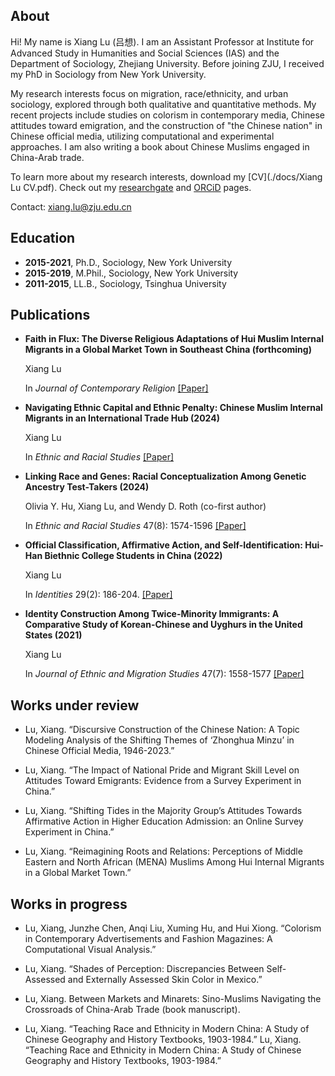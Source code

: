 ## About
Hi! My name is Xiang Lu (吕想). I am an Assistant Professor at Institute for Advanced Study in Humanities and Social Sciences (IAS) and the Department of Sociology, Zhejiang University. Before joining ZJU, I received my PhD in Sociology from New York University.

My research interests focus on migration, race/ethnicity, and urban sociology, explored through both qualitative and quantitative methods. My recent projects include studies on colorism in contemporary media, Chinese attitudes toward emigration, and the construction of "the Chinese nation" in Chinese official media, utilizing computational and experimental approaches. I am also writing a book about Chinese Muslims engaged in China-Arab trade.

To learn more about my research interests, download my [CV](./docs/Xiang Lu CV.pdf).
Check out my [researchgate](https://www.researchgate.net/profile/Xiang-Lu-35) and [ORCiD](https://orcid.org/0000-0003-4781-1997) pages.

Contact: xiang.lu@zju.edu.cn


## Education

- **2015-2021**, Ph.D., Sociology, New York University
- **2015-2019**, M.Phil., Sociology, New York University
- **2011-2015**, LL.B., Sociology, Tsinghua University

## Publications
  
- **Faith in Flux: The Diverse Religious Adaptations of Hui Muslim Internal Migrants in a Global Market Town in Southeast China (forthcoming)**

  Xiang Lu

  In *Journal of Contemporary Religion* [[Paper]](https://www.researchgate.net/publication/377209037_Faith_in_Flux_The_Diverse_Religious_Adaptations_of_Hui_Muslim_Internal_Migrants_in_a_Global_Market_Town_in_Southeast_China)

- **Navigating Ethnic Capital and Ethnic Penalty: Chinese Muslim Internal Migrants in an International Trade Hub (2024)**

  Xiang Lu

  In *Ethnic and Racial Studies* [[Paper]](https://www.tandfonline.com/doi/abs/10.1080/01419870.2024.2388688)

- **Linking Race and Genes: Racial Conceptualization Among Genetic Ancestry Test-Takers (2024)**

  Olivia Y. Hu, Xiang Lu, and Wendy D. Roth (co-first author)

  In *Ethnic and Racial Studies* 47(8): 1574-1596 [[Paper]](https://doi.org/10.1080/01419870.2023.2224871)

- **Official Classification, Affirmative Action, and Self-Identification: Hui-Han Biethnic College Students in China (2022)**

  Xiang Lu
  
  In *Identities* 29(2): 186-204. [[Paper]](https://www.tandfonline.com/doi/abs/10.1080/1070289X.2020.1757249) 

- **Identity Construction Among Twice-Minority Immigrants: A Comparative Study of Korean-Chinese and Uyghurs in the United States (2021)**

  Xiang Lu

  In *Journal of Ethnic and Migration Studies* 47(7): 1558-1577  [[Paper]](https://www.tandfonline.com/doi/abs/10.1080/1369183X.2019.1577725) 

## Works under review
  
- Lu, Xiang. “Discursive Construction of the Chinese Nation: A Topic Modeling Analysis of the Shifting Themes of ‘Zhonghua Minzu’ in Chinese Official Media, 1946-2023.”

- Lu, Xiang. “The Impact of National Pride and Migrant Skill Level on Attitudes Toward Emigrants: Evidence from a Survey Experiment in China.”

- Lu, Xiang. “Shifting Tides in the Majority Group’s Attitudes Towards Affirmative Action in Higher Education Admission: an Online Survey Experiment in China.” 

- Lu, Xiang. “Reimagining Roots and Relations: Perceptions of Middle Eastern and North African (MENA) Muslims Among Hui Internal Migrants in a Global Market Town.” 
  
## Works in progress

- Lu, Xiang, Junzhe Chen, Anqi Liu, Xuming Hu, and Hui Xiong. “Colorism in Contemporary Advertisements and Fashion Magazines: A Computational Visual Analysis.”
  
- Lu, Xiang. “Shades of Perception: Discrepancies Between Self-Assessed and Externally Assessed Skin Color in Mexico.”

- Lu, Xiang. Between Markets and Minarets: Sino-Muslims Navigating the Crossroads of China-Arab Trade (book manuscript).
  
- Lu, Xiang. “Teaching Race and Ethnicity in Modern China: A Study of Chinese Geography and History Textbooks, 1903-1984.” Lu, Xiang. “Teaching Race and Ethnicity in Modern China: A Study of Chinese Geography and History Textbooks, 1903-1984.” 



